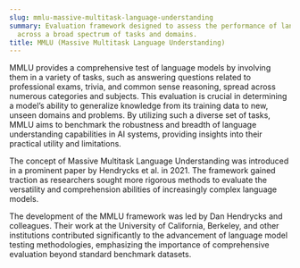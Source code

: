 ```yaml
---
slug: mmlu-massive-multitask-language-understanding
summary: Evaluation framework designed to assess the performance of language models
  across a broad spectrum of tasks and domains.
title: MMLU (Massive Multitask Language Understanding)
---
```


MMLU provides a comprehensive test of language models by involving them in a variety of tasks, such as answering questions related to professional exams, trivia, and common sense reasoning, spread across numerous categories and subjects. This evaluation is crucial in determining a model’s ability to generalize knowledge from its training data to new, unseen domains and problems. By utilizing such a diverse set of tasks, MMLU aims to benchmark the robustness and breadth of language understanding capabilities in AI systems, providing insights into their practical utility and limitations.

The concept of Massive Multitask Language Understanding was introduced in a prominent paper by Hendrycks et al. in 2021. The framework gained traction as researchers sought more rigorous methods to evaluate the versatility and comprehension abilities of increasingly complex language models.

The development of the MMLU framework was led by Dan Hendrycks and colleagues. Their work at the University of California, Berkeley, and other institutions contributed significantly to the advancement of language model testing methodologies, emphasizing the importance of comprehensive evaluation beyond standard benchmark datasets.